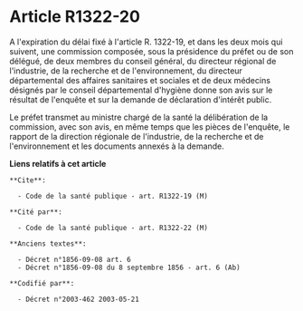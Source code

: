 # Article R1322-20

A l'expiration du délai fixé à l'article R. 1322-19, et dans les deux mois qui suivent, une commission composée, sous la
présidence du préfet ou de son délégué, de deux membres du conseil général, du directeur régional de l'industrie, de la
recherche et de l'environnement, du directeur départemental des affaires sanitaires et sociales et de deux médecins désignés
par le conseil départemental d'hygiène donne son avis sur le résultat de l'enquête et sur la demande de déclaration d'intérêt
public.

Le préfet transmet au ministre chargé de la santé la délibération de la commission, avec son avis, en même temps que les
pièces de l'enquête, le rapport de la direction régionale de l'industrie, de la recherche et de l'environnement et les
documents annexés à la demande.

**Liens relatifs à cet article**

	**Cite**:

	  - Code de la santé publique - art. R1322-19 (M)

	**Cité par**:

	  - Code de la santé publique - art. R1322-22 (M)

	**Anciens textes**:

	  - Décret n°1856-09-08 art. 6
	  - Décret n°1856-09-08 du 8 septembre 1856 - art. 6 (Ab)

	**Codifié par**:

	  - Décret n°2003-462 2003-05-21

